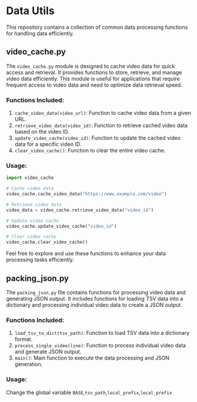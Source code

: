# Data Utils

This repository contains a collection of common data processing functions for handling data efficiently.

## video_cache.py

The `video_cache.py` module is designed to cache video data for quick access and retrieval. It provides functions to store, retrieve, and manage video data efficiently. This module is useful for applications that require frequent access to video data and need to optimize data retrieval speed.

### Functions Included:

1. `cache_video_data(video_url)`: Function to cache video data from a given URL.
2. `retrieve_video_data(video_id)`: Function to retrieve cached video data based on the video ID.
3. `update_video_cache(video_id)`: Function to update the cached video data for a specific video ID.
4. `clear_video_cache()`: Function to clear the entire video cache.

### Usage:

```python
import video_cache

# Cache video data
video_cache.cache_video_data("https://www.example.com/video")

# Retrieve video data
video_data = video_cache.retrieve_video_data("video_id")

# Update video cache
video_cache.update_video_cache("video_id")

# Clear video cache
video_cache.clear_video_cache()
```

Feel free to explore and use these functions to enhance your data processing tasks efficiently.

## packing_json.py

The `packing_json.py` file contains functions for processing video data and generating JSON output. It includes functions for loading TSV data into a dictionary and processing individual video data to create a JSON output.

### Functions Included:

1. `load_tsv_to_dict(tsv_path)`: Function to load TSV data into a dictionary format.
2. `process_single_video(line)`: Function to process individual video data and generate JSON output.
3. `main()`: Main function to execute the data processing and JSON generation.

### Usage:

Change the global variable `BASE`,`tsv_path`,`local_prefix`,`local_prefix`